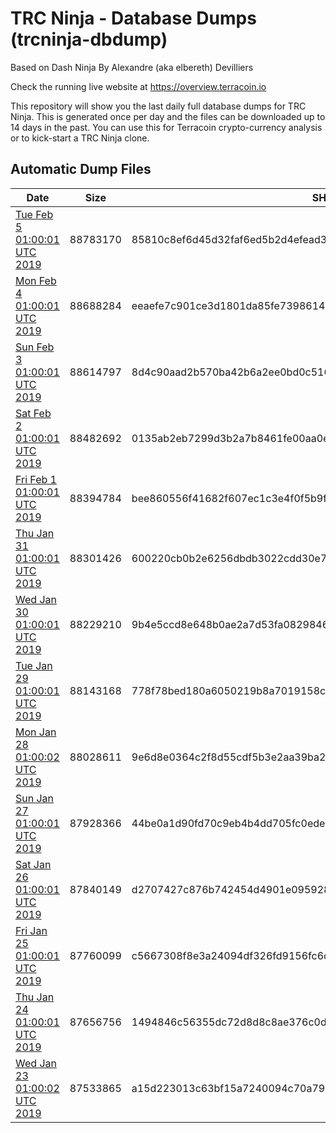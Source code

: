 # TRC Ninja - Database Dumps (trcninja-dbdump)
Based on Dash Ninja By Alexandre (aka elbereth) Devilliers

Check the running live website at https://overview.terracoin.io

This repository will show you the last daily full database dumps for TRC Ninja. This is generated once per day and the files can be downloaded up to 14 days in the past.
You can use this for Terracoin crypto-currency analysis or to kick-start a TRC Ninja clone.


## Automatic Dump Files
| Date | Size | SHA256 |
|--|--|--|
| [Tue Feb  5 01:00:01 UTC 2019](https://transfer.sh/YZ2IZ/trcninja-dbdump-20190205010001.tar.bz2) | 88783170 | 85810c8ef6d45d32faf6ed5b2d4efead3403a8c115fc92c7952573a014cc3a17 | 
| [Mon Feb  4 01:00:01 UTC 2019](https://transfer.sh/BA9TY/trcninja-dbdump-20190204010001.tar.bz2) | 88688284 | eeaefe7c901ce3d1801da85fe73986149c098c7a74a847a950a7665d9dbf4ca8 | 
| [Sun Feb  3 01:00:01 UTC 2019](https://transfer.sh/DqMYk/trcninja-dbdump-20190203010001.tar.bz2) | 88614797 | 8d4c90aad2b570ba42b6a2ee0bd0c51690fb4d13f6bd0139d3daa38fbad69944 | 
| [Sat Feb  2 01:00:01 UTC 2019](https://transfer.sh/Kqbs1/trcninja-dbdump-20190202010001.tar.bz2) | 88482692 | 0135ab2eb7299d3b2a7b8461fe00aa0e9a90eef5a52419e59571f8963ecf8278 | 
| [Fri Feb  1 01:00:01 UTC 2019](https://transfer.sh/qE08L/trcninja-dbdump-20190201010001.tar.bz2) | 88394784 | bee860556f41682f607ec1c3e4f0f5b9f80c15ab71bbde64f3523ec47457c35c | 
| [Thu Jan 31 01:00:01 UTC 2019]() | 88301426 | 600220cb0b2e6256dbdb3022cdd30e7c9d0bad95c80a8a15156e647361c4b1d8 | 
| [Wed Jan 30 01:00:01 UTC 2019](https://transfer.sh/d8wDM/trcninja-dbdump-20190130010001.tar.bz2) | 88229210 | 9b4e5ccd8e648b0ae2a7d53fa08298463fc28b055828dbd8da6b87090ae1765e | 
| [Tue Jan 29 01:00:01 UTC 2019](https://transfer.sh/ifn3s/trcninja-dbdump-20190129010001.tar.bz2) | 88143168 | 778f78bed180a6050219b8a7019158ca59f9fed694c320430f513dff3816fb0e | 
| [Mon Jan 28 01:00:02 UTC 2019](https://transfer.sh/PT0V9/trcninja-dbdump-20190128010002.tar.bz2) | 88028611 | 9e6d8e0364c2f8d55cdf5b3e2aa39ba229765af01f8463dda02db4a9b1030186 | 
| [Sun Jan 27 01:00:01 UTC 2019](https://transfer.sh/n25Oh/trcninja-dbdump-20190127010001.tar.bz2) | 87928366 | 44be0a1d90fd70c9eb4b4dd705fc0ede031d438d63956d07de37b8f8bcdb122b | 
| [Sat Jan 26 01:00:01 UTC 2019](https://transfer.sh/SKbxP/trcninja-dbdump-20190126010001.tar.bz2) | 87840149 | d2707427c876b742454d4901e095928f1d90f0912867cf5062558cdcef6983fc | 
| [Fri Jan 25 01:00:01 UTC 2019](https://transfer.sh/x6UdB/trcninja-dbdump-20190125010001.tar.bz2) | 87760099 | c5667308f8e3a24094df326fd9156fc6cdab203a9af2a6522fd2cbf8ab620db1 | 
| [Thu Jan 24 01:00:01 UTC 2019](https://transfer.sh/11Y6Ok/trcninja-dbdump-20190124010001.tar.bz2) | 87656756 | 1494846c56355dc72d8d8c8ae376c0dc9174c114598f1672875372b04c4da6c4 | 
| [Wed Jan 23 01:00:02 UTC 2019](https://transfer.sh/qFVde/trcninja-dbdump-20190123010001.tar.bz2) | 87533865 | a15d223013c63bf15a7240094c70a7986664bf32c1c29be79254bb2a4028b2f8 | 
